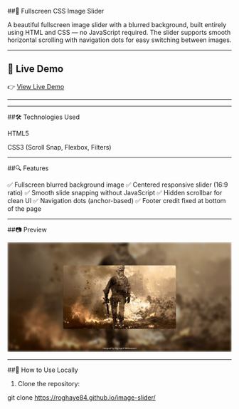 ##🎡 Fullscreen CSS Image Slider

A beautiful fullscreen image slider with a blurred background, built entirely using HTML and CSS — no JavaScript required.
The slider supports smooth horizontal scrolling with navigation dots for easy switching between images.


---

## 🌟 Live Demo
👉 [View Live Demo](https://roghaye84.github.io/image-slider)  

---



---

##🛠 Technologies Used

HTML5

CSS3 (Scroll Snap, Flexbox, Filters)



---

##🔍 Features

✅ Fullscreen blurred background image
✅ Centered responsive slider (16:9 ratio)
✅ Smooth slide snapping without JavaScript
✅ Hidden scrollbar for clean UI
✅ Navigation dots (anchor-based)
✅ Footer credit fixed at bottom of the page


---

##📷 Preview


![Slider Preview](https://github.com/roghaye84/image-slider/blob/main/assest/slider-image.jpeg)


---

##🚀 How to Use Locally

1. Clone the repository:



git clone https://roghaye84.github.io/image-slider/


